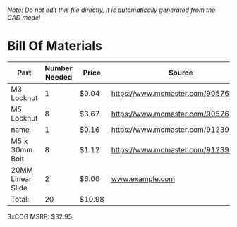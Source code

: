 ###### Note: Do not edit this file directly, it is automatically generated from the CAD model 
# Bill Of Materials 
 |Part|Number Needed|Price|Source| 
 |----|----------|-----|-----|
|M3 Locknut|1|$0.04|https://www.mcmaster.com/90576A102/|
|M5 Locknut|8|$3.67|https://www.mcmaster.com/90576a104|
|name|1|$0.16|https://www.mcmaster.com/91239a126|
|M5 x 30mm Bolt|8|$1.12|https://www.mcmaster.com/91239a236|
|20MM Linear Slide|2|$6.00|www.example.com|
|Total: |20|$10.98| |

 3xCOG MSRP: $32.95
